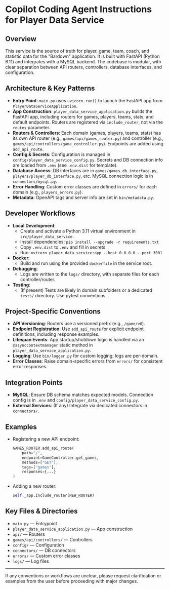 # Copilot Coding Agent Instructions for Player Data Service

## Overview
This service is the source of truth for player, game, team, coach, and statistic data for the "Bardown" application. It is built with FastAPI (Python 6.11) and integrates with a MySQL backend. The codebase is modular, with clear separation between API routers, controllers, database interfaces, and configuration.

## Architecture & Key Patterns
- **Entry Point**: `main.py` uses `uvicorn.run()` to launch the FastAPI app from `PlayerDataServiceApplication`.
- **App Construction**: `player_data_service_application.py` builds the FastAPI app, including routers for games, players, teams, stats, and default endpoints. Routers are registered via `include_router`, not via the `routes` parameter.
- **Routers & Controllers**: Each domain (games, players, teams, stats) has its own API router (e.g., `games/api/games_router.py`) and controller (e.g., `games/api/controllers/game_controller.py`). Endpoints are added using `add_api_route`.
- **Config & Secrets**: Configuration is managed in `config/player_data_service_config.py`. Secrets and DB connection info are loaded from `.env` (see `.env.dist` for template).
- **Database Access**: DB interfaces are in `games/games_db_interface.py`, `players/player_db_interface.py`, etc. MySQL connection logic is in `connectors/mysql.py`.
- **Error Handling**: Custom error classes are defined in `errors/` for each domain (e.g., `players_errors.py`).
- **Metadata**: OpenAPI tags and server info are set in `bin/metadata.py`.

## Developer Workflows
- **Local Development**:
  - Create and activate a Python 3.11 virtual environment in `src/player_data_service`.
  - Install dependencies: `pip install --upgrade -r requirements.txt`
  - Copy `.env.dist` to `.env` and fill in secrets.
  - Run: `uvicorn player_data_service:app --host 0.0.0.0 --port 3001`
- **Docker**:
  - Build and run using the provided `dockerfile` in the service root.
- **Debugging**:
  - Logs are written to the `logs/` directory, with separate files for each controller/router.
- **Testing**:
  - (If present) Tests are likely in domain subfolders or a dedicated `tests/` directory. Use pytest conventions.

## Project-Specific Conventions
- **API Versioning**: Routers use a versioned prefix (e.g., `/game/v0`).
- **Endpoint Registration**: Use `add_api_route` for explicit endpoint definitions, including response examples.
- **Lifespan Events**: App startup/shutdown logic is handled via an `@asynccontextmanager` static method in `player_data_service_application.py`.
- **Logging**: Use `bin/logger.py` for custom logging; logs are per-domain.
- **Error Classes**: Raise domain-specific errors from `errors/` for consistent error responses.

## Integration Points
- **MySQL**: Ensure DB schema matches expected models. Connection config is in `.env` and `config/player_data_service_config.py`.
- **External Services**: (If any) Integrate via dedicated connectors in `connectors/`.

## Examples
- Registering a new API endpoint:
  ```python
  GAMES_ROUTER.add_api_route(
      path="/",
      endpoint=GameController.get_games,
      methods=["GET"],
      tags=["games"],
      responses={...}
  )
  ```
- Adding a new router:
  ```python
  self._app.include_router(NEW_ROUTER)
  ```

## Key Files & Directories
- `main.py` — Entrypoint
- `player_data_service_application.py` — App construction
- `api/` — Routers
- `games/api/controllers/` — Controllers
- `config/` — Configuration
- `connectors/` — DB connectors
- `errors/` — Custom error classes
- `logs/` — Log files

---
If any conventions or workflows are unclear, please request clarification or examples from the user before proceeding with major changes.
